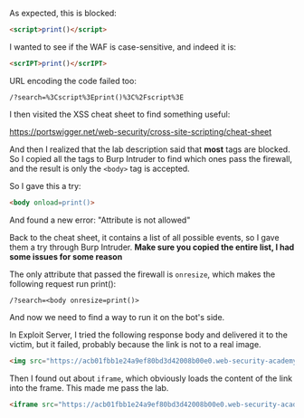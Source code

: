 As expected, this is blocked:

```html
<script>print()</script>
```

I wanted to see if the WAF is case-sensitive, and indeed it is:

```html
<scrIPT>print()</scrIPT>
```

URL encoding the code failed too:

`/?search=%3Cscript%3Eprint()%3C%2Fscript%3E`

I then visited the XSS cheat sheet to find something useful:

https://portswigger.net/web-security/cross-site-scripting/cheat-sheet

And then I realized that the lab description said that **most** tags are blocked.
So I copied all the tags to Burp Intruder to find which ones pass the firewall,
and the result is only the `<body>` tag is accepted.

So I gave this a try:

```html
<body onload=print()>
```

And found a new error: "Attribute is not allowed"

Back to the cheat sheet, it contains a list of all possible events, so I gave them
a try through Burp Intruder.
**Make sure you copied the entire list, I had some issues for some reason**

The only attribute that passed the firewall is `onresize`, which makes the following request run print():

`/?search=<body onresize=print()>`

And now we need to find a way to run it on the bot's side.

In Exploit Server, I tried the following response body and delivered it to the victim, but it failed,
probably because the link is not to a real image.

```html
<img src="https://acb01fbb1e24a9ef80bd3d42008b00e0.web-security-academy.net/?search=<body onresize=print()>" onload="this.style.width=1000">
```

Then I found out about `iframe`, which obviously loads the content of the link into the frame. This made me pass the lab.

```html
<iframe src="https://acb01fbb1e24a9ef80bd3d42008b00e0.web-security-academy.net/?search=<body onresize=print()>" onload="this.style.width=1000">
```
